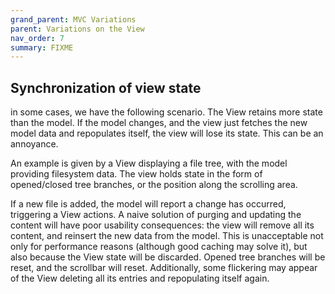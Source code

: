 ```yaml
---
grand_parent: MVC Variations
parent: Variations on the View
nav_order: 7
summary: FIXME
---
```

Synchronization of view state
-----------------------------

in some cases, we have the following scenario. The View retains more state than the
model. If the model changes, and the view just fetches the new model data and repopulates itself,
the view will lose its state. This can be an annoyance.

An example is given by a View displaying a file tree, with the model providing filesystem data.
The view holds state in the form of opened/closed tree branches, or the position along the
scrolling area.

If a new file is added, the model will report a change has occurred, triggering a View actions.
A naive solution of purging and updating the content will have poor usability
consequences: the view will remove all its content, and reinsert the new data from the model.
This is unacceptable not only for performance reasons (although good caching may solve it),
but also because the View state will be discarded. Opened tree branches will be reset, and
the scrollbar will reset. Additionally, some flickering may appear of the View deleting
all its entries and repopulating itself again.


